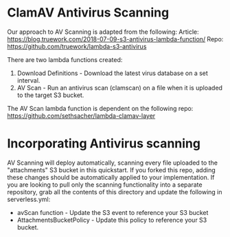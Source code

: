 # ClamAV Antivirus Scanning

Our approach to AV Scanning is adapted from the following:
Article: https://blog.truework.com/2018-07-09-s3-antivirus-lambda-function/
Repo: https://github.com/truework/lambda-s3-antivirus

There are two lambda functions created:
1. Download Definitions - Download the latest virus database on a set interval.
2. AV Scan - Run an antivirus scan (clamscan) on a file when it is uploaded to the target S3 bucket.

The AV Scan lambda function is dependent on the following repo: https://github.com/sethsacher/lambda-clamav-layer

# Incorporating Antivirus scanning

AV Scanning will deploy automatically, scanning every file uploaded to the "attachments" S3 bucket in this quickstart. If you forked this repo, adding these changes should be automatically applied to your implementation. If you are looking to pull only the scanning functionality into a separate repository, grab all the contents of this directory and update the following in serverless.yml:
* avScan function - Update the S3 event to reference your S3 bucket
* AttachmentsBucketPolicy - Update this policy to reference your S3 bucket.